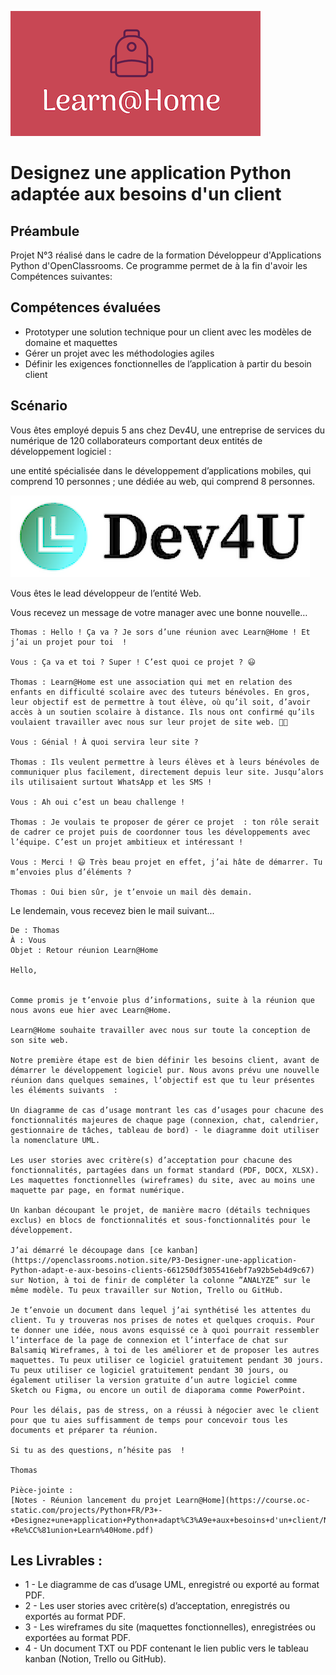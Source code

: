 ![Learn@Home](https://raw.githubusercontent.com/waleedos/2023_P3__Learn-Home/main/icons/1599557620417_Learn%40Home.png)

# Designez une application Python adaptée aux besoins d'un client

## Préambule
Projet N°3 réalisé dans le cadre de la formation Développeur d'Applications Python d'OpenClassrooms.
Ce programme permet de à la fin d'avoir les Compétences suivantes:

## Compétences évaluées
* Prototyper une solution technique pour un client avec les modèles de domaine et maquettes
* Gérer un projet avec les méthodologies agiles
* Définir les exigences fonctionnelles de l’application à partir du besoin client


## Scénario
Vous êtes employé depuis 5 ans chez Dev4U, une entreprise de services du numérique de 120 collaborateurs comportant deux entités de développement logiciel  : 

une entité spécialisée dans le développement d’applications mobiles, qui comprend 10 personnes  ;
une dédiée au web, qui comprend 8 personnes.

![Dev4U](https://raw.githubusercontent.com/waleedos/2023_P3__Learn-Home/main/icons/Capture%20d%E2%80%99%C3%A9cran_2023-04-26_16-46-21.png)

Vous êtes le lead développeur de l’entité Web.

Vous recevez un message de votre manager avec une bonne nouvelle…
```
Thomas : Hello ! Ça va ? Je sors d’une réunion avec Learn@Home ! Et j’ai un projet pour toi  ! 

Vous : Ça va et toi ? Super ! C’est quoi ce projet ? 😃

Thomas : Learn@Home est une association qui met en relation des enfants en difficulté scolaire avec des tuteurs bénévoles. En gros, leur objectif est de permettre à tout élève, où qu’il soit, d’avoir accès à un soutien scolaire à distance. Ils nous ont confirmé qu’ils voulaient travailler avec nous sur leur projet de site web. 💪🚀

Vous : Génial ! À quoi servira leur site ? 

Thomas : Ils veulent permettre à leurs élèves et à leurs bénévoles de communiquer plus facilement, directement depuis leur site. Jusqu’alors ils utilisaient surtout WhatsApp et les SMS !

Vous : Ah oui c’est un beau challenge !

Thomas : Je voulais te proposer de gérer ce projet  : ton rôle serait de cadrer ce projet puis de coordonner tous les développements avec l’équipe. C’est un projet ambitieux et intéressant !

Vous : Merci ! 😃 Très beau projet en effet, j’ai hâte de démarrer. Tu m’envoies plus d’éléments ?

Thomas : Oui bien sûr, je t’envoie un mail dès demain.
```


Le lendemain, vous recevez bien le mail suivant...

```
De : Thomas
À : Vous
Objet : Retour réunion Learn@Home

Hello, 


Comme promis je t’envoie plus d’informations, suite à la réunion que nous avons eue hier avec Learn@Home. 

Learn@Home souhaite travailler avec nous sur toute la conception de son site web. 

Notre première étape est de bien définir les besoins client, avant de démarrer le développement logiciel pur. Nous avons prévu une nouvelle réunion dans quelques semaines, l’objectif est que tu leur présentes les éléments suivants  : 

Un diagramme de cas d’usage montrant les cas d’usages pour chacune des fonctionnalités majeures de chaque page (connexion, chat, calendrier, gestionnaire de tâches, tableau de bord) - le diagramme doit utiliser la nomenclature UML.

Les user stories avec critère(s) d’acceptation pour chacune des fonctionnalités, partagées dans un format standard (PDF, DOCX, XLSX).
Les maquettes fonctionnelles (wireframes) du site, avec au moins une maquette par page, en format numérique.

Un kanban découpant le projet, de manière macro (détails techniques exclus) en blocs de fonctionnalités et sous-fonctionnalités pour le développement. 

J’ai démarré le découpage dans [ce kanban](https://openclassrooms.notion.site/P3-Designer-une-application-Python-adapt-e-aux-besoins-clients-661250df3055416ebf7a92b5eb4d9c67) sur Notion, à toi de finir de compléter la colonne ”ANALYZE” sur le même modèle. Tu peux travailler sur Notion, Trello ou GitHub.

Je t’envoie un document dans lequel j’ai synthétisé les attentes du client. Tu y trouveras nos prises de notes et quelques croquis. Pour te donner une idée, nous avons esquissé ce à quoi pourrait ressembler l’interface de la page de connexion et l’interface de chat sur Balsamiq Wireframes, à toi de les améliorer et de proposer les autres maquettes. Tu peux utiliser ce logiciel gratuitement pendant 30 jours.  Tu peux utiliser ce logiciel gratuitement pendant 30 jours, ou également utiliser la version gratuite d’un autre logiciel comme Sketch ou Figma, ou encore un outil de diaporama comme PowerPoint.

Pour les délais, pas de stress, on a réussi à négocier avec le client pour que tu aies suffisamment de temps pour concevoir tous les documents et préparer ta réunion.

Si tu as des questions, n’hésite pas  !

Thomas

Pièce-jointe :
[Notes - Réunion lancement du projet Learn@Home](https://course.oc-static.com/projects/Python+FR/P3+-+Designez+une+application+Python+adapt%C3%A9e+aux+besoins+d'un+client/Notes+-+Re%CC%81union+Learn%40Home.pdf)
```
## Les Livrables :
- 1 - Le diagramme de cas d’usage UML, enregistré ou exporté au format PDF.
- 2 - Les user stories avec critère(s) d’acceptation, enregistrés ou exportés au format PDF.
- 3 - Les wireframes du site (maquettes fonctionnelles), enregistrées ou exportées au format PDF.
- 4 - Un document TXT ou PDF contenant le lien public vers le tableau kanban (Notion, Trello ou GitHub).
